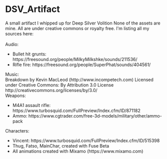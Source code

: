 # DSV_Artifact
A small artifact I whipped up for Deep Silver Volition
None of the assets are mine. All are under creative commons or royalty free. I'm listing all my sources here:<br><br>
Audio:<br>
<ul>
  <li>Bullet hit grunts: https://freesound.org/people/MilkyMilkshke/sounds/211536/</li>
  <li>Rifle fire: https://freesound.org/people/SuperPhat/sounds/404561/</li>
</ul>
Music:<br>
Breakdown by Kevin MacLeod (http://www.incompetech.com)
Licensed under Creative Commons: By Attribution 3.0 License
http://creativecommons.org/licenses/by/3.0/
<br>
Weapons:<br>
<ul>
  <li>M4A1 assault rifle: https://www.turbosquid.com/FullPreview/Index.cfm/ID/871182</li>
  <li>Ammo: https://www.cgtrader.com/free-3d-models/military/other/ammo-pack</li>
</ul>
Characters:<br>
<ul>
  <li>Vincent: https://www.turbosquid.com/FullPreview/Index.cfm/ID/515398</li>
  <li>Thug, Fatso, MainChar, created with Fuse Beta</li>
  <li>All animations created with Mixamo (https://www.mixamo.com)</li>
</ul>

